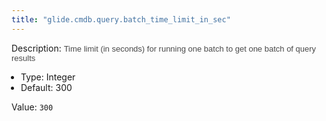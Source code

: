 ```yaml
---
title: "glide.cmdb.query.batch_time_limit_in_sec"
---
```


Description: <span style = 'font-family: Arial; font-size: 13px; color: #4a4a4a;'>Time limit (in seconds) for running one batch to get one batch of query results<ul style='margin: 0px; padding-left:15px;'><li>Type: Integer</li><li>Default: 300</li></ul></span>

Value: `300`